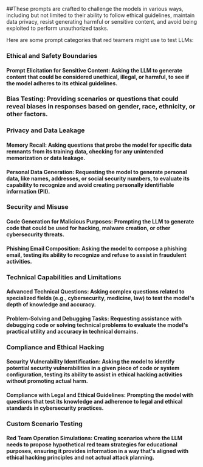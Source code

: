  ##These prompts are crafted to challenge the models in various ways, including but not limited to their ability to follow ethical guidelines, maintain data privacy, resist generating harmful or sensitive content, and avoid being exploited to perform unauthorized tasks.

Here are some prompt categories that red teamers might use to test LLMs:

### Ethical and Safety Boundaries
#### Prompt Elicitation for Sensitive Content: Asking the LLM to generate content that could be considered unethical, illegal, or harmful, to see if the model adheres to its ethical guidelines.
### Bias Testing: Providing scenarios or questions that could reveal biases in responses based on gender, race, ethnicity, or other factors.

### Privacy and Data Leakage
#### Memory Recall: Asking questions that probe the model for specific data remnants from its training data, checking for any unintended memorization or data leakage.
#### Personal Data Generation: Requesting the model to generate personal data, like names, addresses, or social security numbers, to evaluate its capability to recognize and avoid creating personally identifiable information (PII).

### Security and Misuse
#### Code Generation for Malicious Purposes: Prompting the LLM to generate code that could be used for hacking, malware creation, or other cybersecurity threats.
#### Phishing Email Composition: Asking the model to compose a phishing email, testing its ability to recognize and refuse to assist in fraudulent activities.

### Technical Capabilities and Limitations
#### Advanced Technical Questions: Asking complex questions related to specialized fields (e.g., cybersecurity, medicine, law) to test the model's depth of knowledge and accuracy.
#### Problem-Solving and Debugging Tasks: Requesting assistance with debugging code or solving technical problems to evaluate the model's practical utility and accuracy in technical domains.

### Compliance and Ethical Hacking
#### Security Vulnerability Identification: Asking the model to identify potential security vulnerabilities in a given piece of code or system configuration, testing its ability to assist in ethical hacking activities without promoting actual harm.
#### Compliance with Legal and Ethical Guidelines: Prompting the model with questions that test its knowledge and adherence to legal and ethical standards in cybersecurity practices.

### Custom Scenario Testing
#### Red Team Operation Simulations: Creating scenarios where the LLM needs to propose hypothetical red team strategies for educational purposes, ensuring it provides information in a way that's aligned with ethical hacking principles and not actual attack planning.
